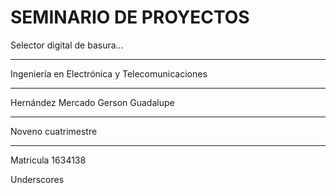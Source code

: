 # SEMINARIO DE PROYECTOS
Selector digital de basura...

---

Ingeniería en Electrónica y Telecomunicaciones

***

Hernández Mercado Gerson Guadalupe

---

Noveno cuatrimestre

___

Matricula 1634138










Underscores
